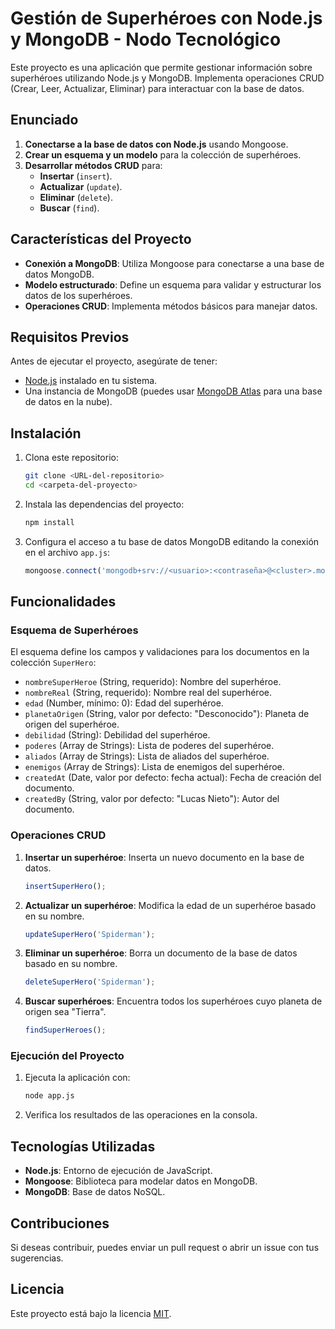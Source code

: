 
# Gestión de Superhéroes con Node.js y MongoDB - Nodo Tecnológico

Este proyecto es una aplicación que permite gestionar información sobre superhéroes utilizando Node.js y MongoDB. Implementa operaciones CRUD (Crear, Leer, Actualizar, Eliminar) para interactuar con la base de datos.

## Enunciado

1. **Conectarse a la base de datos con Node.js** usando Mongoose.
2. **Crear un esquema y un modelo** para la colección de superhéroes.
3. **Desarrollar métodos CRUD** para:
   - **Insertar** (`insert`).
   - **Actualizar** (`update`).
   - **Eliminar** (`delete`).
   - **Buscar** (`find`).

## Características del Proyecto

- **Conexión a MongoDB**: Utiliza Mongoose para conectarse a una base de datos MongoDB.
- **Modelo estructurado**: Define un esquema para validar y estructurar los datos de los superhéroes.
- **Operaciones CRUD**: Implementa métodos básicos para manejar datos.

## Requisitos Previos

Antes de ejecutar el proyecto, asegúrate de tener:

- [Node.js](https://nodejs.org/) instalado en tu sistema.
- Una instancia de MongoDB (puedes usar [MongoDB Atlas](https://www.mongodb.com/cloud/atlas) para una base de datos en la nube).

## Instalación

1. Clona este repositorio:
   ```bash
   git clone <URL-del-repositorio>
   cd <carpeta-del-proyecto>
   ```

2. Instala las dependencias del proyecto:
   ```bash
   npm install
   ```

3. Configura el acceso a tu base de datos MongoDB editando la conexión en el archivo `app.js`:
   ```javascript
   mongoose.connect('mongodb+srv://<usuario>:<contraseña>@<cluster>.mongodb.net/<base-de-datos>')
   ```

## Funcionalidades

### **Esquema de Superhéroes**
El esquema define los campos y validaciones para los documentos en la colección `SuperHero`:

- `nombreSuperHeroe` (String, requerido): Nombre del superhéroe.
- `nombreReal` (String, requerido): Nombre real del superhéroe.
- `edad` (Number, mínimo: 0): Edad del superhéroe.
- `planetaOrigen` (String, valor por defecto: "Desconocido"): Planeta de origen del superhéroe.
- `debilidad` (String): Debilidad del superhéroe.
- `poderes` (Array de Strings): Lista de poderes del superhéroe.
- `aliados` (Array de Strings): Lista de aliados del superhéroe.
- `enemigos` (Array de Strings): Lista de enemigos del superhéroe.
- `createdAt` (Date, valor por defecto: fecha actual): Fecha de creación del documento.
- `createdBy` (String, valor por defecto: "Lucas Nieto"): Autor del documento.

### **Operaciones CRUD**

1. **Insertar un superhéroe**:
   Inserta un nuevo documento en la base de datos.
   ```javascript
   insertSuperHero();
   ```

2. **Actualizar un superhéroe**:
   Modifica la edad de un superhéroe basado en su nombre.
   ```javascript
   updateSuperHero('Spiderman');
   ```

3. **Eliminar un superhéroe**:
   Borra un documento de la base de datos basado en su nombre.
   ```javascript
   deleteSuperHero('Spiderman');
   ```

4. **Buscar superhéroes**:
   Encuentra todos los superhéroes cuyo planeta de origen sea "Tierra".
   ```javascript
   findSuperHeroes();
   ```

### **Ejecución del Proyecto**

1. Ejecuta la aplicación con:
   ```bash
   node app.js
   ```

2. Verifica los resultados de las operaciones en la consola.

## Tecnologías Utilizadas

- **Node.js**: Entorno de ejecución de JavaScript.
- **Mongoose**: Biblioteca para modelar datos en MongoDB.
- **MongoDB**: Base de datos NoSQL.

## Contribuciones

Si deseas contribuir, puedes enviar un pull request o abrir un issue con tus sugerencias.

## Licencia

Este proyecto está bajo la licencia [MIT](https://opensource.org/licenses/MIT).
